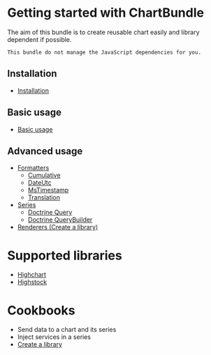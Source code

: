 Getting started with ChartBundle
================================

The aim of this bundle is to create reusable chart easily and library dependent if possible.

```
This bundle do not manage the JavaScript dependencies for you.
```

## Installation

- [Installation](installation.md)

## Basic usage

- [Basic usage](usage.md)

## Advanced usage

- [Formatters](formatters/index.md)
    - [Cumulative](formatters/cumulative.md)
    - [DateUtc](formatters/date_utc.md)
    - [MsTimestamp](formatters/ms_timestamp.md)
    - [Translation](formatters/translation.md)
- [Series](series/index.md)
    - [Doctrine Query](series/doctrine_query.md)
    - [Doctrine QueryBuilder](series/doctrine_query_builder.md)
- [Renderers (Create a library)](library/create_a_library.md)

Supported libraries
===================

- [Highchart](library/highchart.md)
- [Highstock](library/highstock.md)

Cookbooks
=========

- Send data to a chart and its series
- Inject services in a series
- [Create a library](library/create_a_library.md)